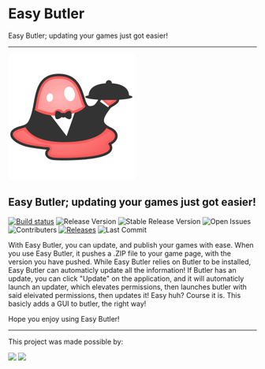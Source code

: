 # Easy Butler
Easy Butler; updating your games just got easier!

-----

![Butler Logo](https://raw.githubusercontent.com/TheCrafters001/Easy-Butler/master/Butler-Logo.png)

## Easy Butler; updating your games just got easier!
[![Build status](https://ci.appveyor.com/api/projects/status/jcq57w87weea18gp?svg=true)](https://ci.appveyor.com/project/TheCrafters001/easy-butler)
![Release Version](https://badgen.net/github/release/TheCrafters001/Easy-Butler)
![Stable Release Version](https://badgen.net/github/release/TheCrafters001/Easy-Butler/stable)
![Open Issues](https://badgen.net/github/open-issues/TheCrafters001/Easy-Butler)
![Contributers](https://badgen.net/github/contributors/TheCrafters001/Easy-Butler)
[![Releases](https://badgen.net/github/releases/TheCrafters001/Easy-Butler)](https://github.com/TheCrafters001/Easy-Butler/releases/latest)
![Last Commit](https://badgen.net/github/last-commit/TheCrafters001/Easy-Butler)

With Easy Butler, you can update, and publish your games with ease. When you use Easy Butler, it pushes a .ZIP file to your game page, with the version you have pushed. While Easy Butler relies on Butler to be installed, Easy Butler can automaticly update all the information! If Butler has an update, you can click "Update" on the application, and it will automaticly launch an updater, which elevates permissions, then launches butler with said eleivated permissions, then updates it! Easy huh? Course it is. This basicly adds a GUI to butler, the right way!

Hope you enjoy using Easy Butler!

-------
This project was made possible by:

[![](https://badgen.net/badge/GitHub/TheCrafters001/green?icon=github)](https://github.com/TheCrafters001?tab=repositories) [![](https://badgen.net/badge/license/GNU%20GPL%20V3/orange)](https://www.gnu.org/licenses/)
